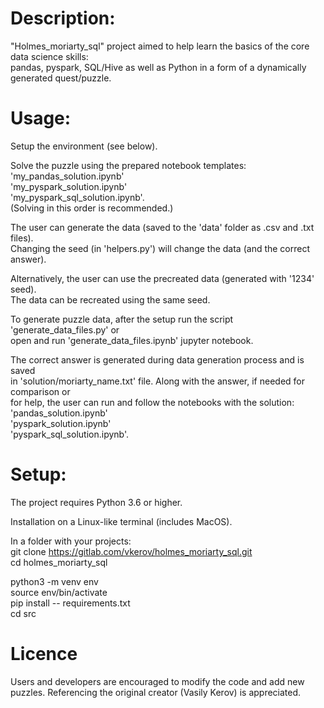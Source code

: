# Description:  
"Holmes_moriarty_sql" project aimed to help learn the basics of the core data science skills:  
pandas, pyspark, SQL/Hive as well as Python in a form of a dynamically generated quest/puzzle.  

# Usage:  
Setup the environment (see below).
  
Solve the puzzle using the prepared notebook templates:  
'my_pandas_solution.ipynb'  
'my_pyspark_solution.ipynb'  
'my_pyspark_sql_solution.ipynb'.  
(Solving in this order is recommended.)  
  
  
The user can generate the data (saved to the 'data' folder as .csv and .txt files).  
Changing the seed (in 'helpers.py') will change the data (and the correct answer).
  
Alternatively, the user can use the precreated data (generated with '1234' seed).  
The data can be recreated using the same seed.  
  
To generate puzzle data, after the setup run the script 'generate_data_files.py' or  
open and run 'generate_data_files.ipynb' jupyter notebook.  
  
The correct answer is generated during data generation process and is saved  
in 'solution/moriarty_name.txt' file. Along with the answer, if needed for comparison or  
for help, the user can run and follow the notebooks with the solution:  
'pandas_solution.ipynb'  
'pyspark_solution.ipynb'  
'pyspark_sql_solution.ipynb'. 


# Setup:  
The project requires Python 3.6 or higher.  
  
Installation on a Linux-like terminal (includes MacOS).  
  
In a folder with your projects:  
git clone https://gitlab.com/vkerov/holmes_moriarty_sql.git  
cd holmes_moriarty_sql  
  
python3 -m venv env  
source env/bin/activate  
pip install -- requirements.txt  
cd src  

#  Licence
Users and developers are encouraged to modify the code and add new puzzles.
Referencing the original creator (Vasily Kerov) is appreciated.
